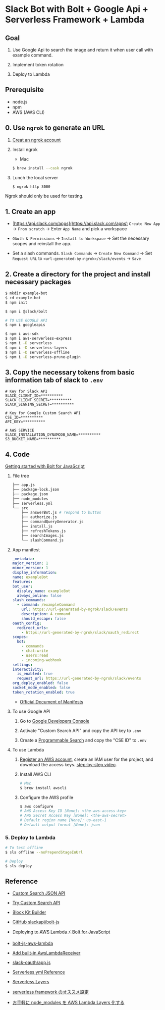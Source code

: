 # Slack Bot with Bolt + Google Api + Serverless Framework + Lambda

## Goal

1. Use Google Api to search the image and return it when user call with example command.

2. Implement token rotation

3. Deploy to Lambda

## Prerequisite

- node.js
- npm
- AWS (AWS CLI)

## 0. Use `ngrok` to generate an URL

1. [Creat an ngrok account](https://ngrok.com/)

2. Install ngrok

   - Mac

   ```bash
   $ brew install --cask ngrok
   ```

3. Lunch the local server

   ```bash
   $ ngrok http 3000
   ```

Ngrok should only be used for testing.

## 1. Create an app

- [https://api.slack.com/apps](https://api.slack.com/apps) `Create New App` -> `From scratch` -> Enter `App Name` and pick a workspace

- `OAuth & Permissions` -> `Install to Workspace` -> Set the necessary scopes and reinstall the app.

- Set a slash commands. `Slash Commands` -> `Create New Command` -> Set `Request URL` to `<url-generated-by-ngrok>/slack/events` -> `Save`

## 2. Create a directory for the project and install necessary packages

```bash
$ mkdir example-bot
$ cd example-bot
$ npm init

$ npm i @slack/bolt

# TO USE GOOGLE API
$ npm i googleapis

$ npm i aws-sdk
$ npm i aws-serverless-express
$ npm i -D serverless
$ npm i -D serverless-layers
$ npm i -D serverless-offline
$ npm i -D serverless-prune-plugin
```

## 3. Copy the necessary tokens from basic information tab of slack to `.env`

```.env
# Key for Slack API
SLACK_CLIENT_ID=**********
SLACK_CLIENT_SECRET=**********
SLACK_SIGNING_SECRET=**********

# Key for Google Custom Search API
CSE_ID=**********
API_KEY=**********

# AWS SERVICE
SLACK_INSTALLATION_DYNAMODB_NAME=**********
S3_BUCKET_NAME=**********
```

## 4. Code

[Getting started with Bolt for JavaScript](https://slack.dev/bolt-js/tutorial/getting-started)

1. File tree

   ```bash
   ├── app.js
   ├── package-lock.json
   ├── package.json
   ├── node_modules
   ├── serverless.yml
   └── src
       ├── answerBot.js # respond to button
       ├── authorize.js
       ├── commandQueryGenerator.js
       ├── install.js
       ├── refreshTokens.js
       ├── searchImages.js
       └── slashCommand.js
   ```

2. App manifest

   ```yaml
   _metadata:
   major_version: 1
   minor_version: 1
   display_information:
   name: exampleBot
   features:
   bot_user:
     display_name: exampleBot
     always_online: false
   slash_commands:
     - command: /exampleCommand
       url: https://url-generated-by-ngrok/slack/events
       description: A command
       should_escape: false
   oauth_config:
     redirect_urls:
       - https://url-generated-by-ngrok/slack/oauth_redirect
   scopes:
     bot:
       - commands
       - chat:write
       - users:read
       - incoming-webhook
   settings:
   interactivity:
     is_enabled: true
     request_url: https://url-generated-by-ngrok/slack/events
   org_deploy_enabled: false
   socket_mode_enabled: false
   token_rotation_enabled: true
   ```

   - [Official Document of Manifests](https://api.slack.com/reference/manifests)

3. To use Google API

   1. Go to [Google Developers Console](https://console.cloud.google.com/apis/library?pli=1&project=prefab-hangout-293803)

   2. Activate "Custom Search API" and copy the API key to `.env`

   3. Create a [Programmable Search](https://programmablesearchengine.google.com/cse/create/new) and copy the "CSE ID" to `.env`

4. To use Lambda

   1. [Register an AWS account](https://aws.amazon.com/jp/), create an IAM user for the project, and download the access keys. [step-by-step video](https://www.youtube.com/watch?v=KngM5bfpttA).

   2. Install AWS CLI

      ```bash
      # Mac
      $ brew install awscli
      ```

   3. Configure the AWS profile

      ```bash
      $ aws configure
      # AWS Access Key ID [None]: <the-aws-access-key>
      # AWS Secret Access Key [None]: <the-aws-secret>
      # Default region name [None]: us-east-1
      # Default output format [None]: json
      ```

### 5. Deploy to Lambda

```bash
# To test offline
$ sls offline --noPrependStageInUrl

# Deploy
$ sls deploy
```

## Reference

- [Custom Search JSON API](https://developers.google.com/custom-search/v1/overview)

- [Try Custom Search API](https://developers.google.com/custom-search/v1/reference/rest/v1/cse/list#query-parameters)

- [Block Kit Builder](https://app.slack.com/block-kit-builder/)

- [GitHub slackapi/bolt-js](https://github.com/slackapi/bolt-js)

- [Deploying to AWS Lambda ⚡️ Bolt for JavaScript](https://github.com/slackapi/bolt-js/tree/main/examples/deploy-aws-lambda)

- [bolt-js-aws-lambda](https://github.com/seratch/bolt-js-aws-lambda)

- [Add built-in AwsLambdaReceiver](https://github.com/slackapi/bolt-js/issues/784)

- [slack-oauth/app.js](https://github.com/seratch/bolt-js-aws-lambda/blob/main/example/slack-oauth/app.js)

- [Serverless.yml Reference](https://www.serverless.com/framework/docs/providers/aws/guide/serverless.yml/)

- [Serverless Layers](https://www.serverless.com/plugins/serverless-layers)

- [serverless framework のオススメ設定](https://tech.ga-tech.co.jp/entry/2018/12/12/120000)

- [お手軽に node_modules を AWS Lambda Layers 化する](https://dev.classmethod.jp/articles/serverless-framework-node-modules-to-lambda-layers/)

